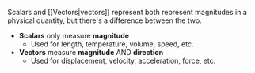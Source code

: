 Scalars and [[Vectors|vectors]] represent both represent magnitudes in a physical quantity, but there's a difference between the two.
* **Scalars** only measure **magnitude**
	* Used for length, temperature, volume, speed, etc.
* **Vectors** measure **magnitude** AND **direction**
	* Used for displacement, velocity, acceleration, force, etc.